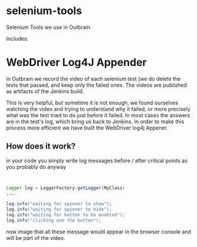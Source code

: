 selenium-tools
==============

Selenium Tools we use in Outbrain

Includes:

# WebDriver Log4J Appender
in Outbrain we record the video of each selenium test (we do delete the tests
that passed, and keep only the failed ones. The videos are published as
artifacts of the Jenkins build.

This is very helpful, but sometime it is not enough, we found ourselves   watching the video and trying to understand why it failed, or more precisely
what was the test tried to do just before it failed. In most cases the answers
are in the test's log, which bring us back to Jenkins. 
In order to make this process more
efficient we have built the WebDriver log4j Appener.

## How does it work?
in your code you simply write log messages before / after critical points as
you probably do anyway

```java


Logger log = LoggerFactory.getLogger(MyClass)
....

log.info("waiting for spinner to show");
log.info("waiting for spinner to hide");
log.info("waiting for button to be enabled");
log.info("clicking onm the button");
```

now image that all these message would appear in the browser console and will
be part of the video.

